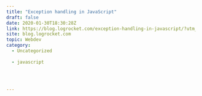 ```yaml
---
title: "Exception handling in JavaScript"
draft: false
date: 2020-01-30T18:30:28Z
link: https://blog.logrocket.com/exception-handling-in-javascript/?utm_medium=RSS&utm_source=hune
site: blog.logrocket.com
topic: Webdev
category:
  - Uncategorized
  
  - javascript
  
   
  

---
```

